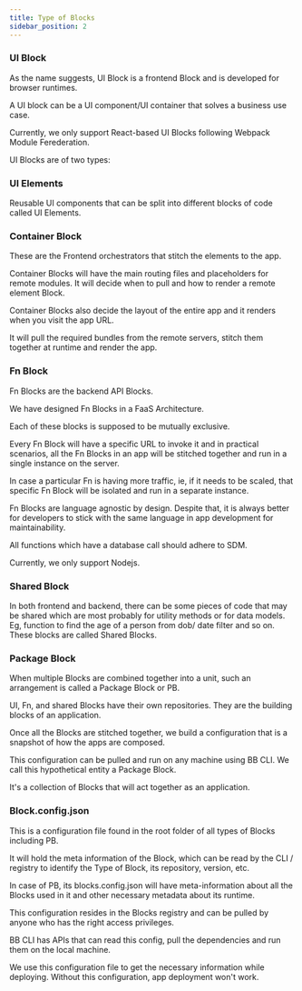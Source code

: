 ```yaml
---
title: Type of Blocks
sidebar_position: 2
---
```

### **UI Block**

As the name suggests, UI Block is a frontend Block and is developed for browser runtimes.

A UI block can be a UI component/UI container that solves a business use case.

Currently, we only support React-based UI Blocks following Webpack Module Ferederation.

UI Blocks are of two types:

### **UI Elements**

Reusable UI components that can be split into different blocks of code called UI Elements.

### **Container Block**

These are the Frontend orchestrators that stitch the elements to the app.

Container Blocks will have the main routing files and placeholders for remote modules. It will decide when to pull and how to render a remote element Block.

Container Blocks also decide the layout of the entire app and it renders when you visit the app URL.

It will pull the required bundles from the remote servers, stitch them together at runtime and render the app.

### Fn Block

Fn Blocks are the backend API Blocks.

We have designed Fn Blocks in a FaaS Architecture.

Each of these blocks is supposed to be mutually exclusive.

Every Fn Block will have a specific URL to invoke it and in practical scenarios, all the Fn Blocks in an app will be stitched together and run in a single instance on the server.

In case a particular Fn is having more traffic, ie, if it needs to be scaled, that specific Fn Block will be isolated and run in a separate instance.

Fn Blocks are language agnostic by design. Despite that, it is always better for developers to stick with the same language in app development for maintainability.

All functions which have a database call should adhere to SDM.

Currently, we only support Nodejs.

### **Shared Block**

In both frontend and backend, there can be some pieces of code that may be shared which are most probably for utility methods or for data models. Eg, function to find the age of a person from dob/ date filter and so on. These blocks are called Shared Blocks. 

### **Package Block**

When multiple Blocks are combined together into a unit, such an arrangement is called a Package Block or PB.

UI, Fn, and shared Blocks have their own repositories. They are the building blocks of an application.

Once all the Blocks are stitched together, we build a configuration that is a snapshot of how the apps are composed.

This configuration can be pulled and run on any machine using BB CLI. We call this hypothetical entity a Package Block.

It's a collection of Blocks that will act together as an application.

### **Block.config.json**

This is a configuration file found in the root folder of all types of Blocks including PB.

It will hold the meta information of the Block, which can be read by the CLI / registry to identify the Type of Block, its repository, version, etc.

In case of PB, its blocks.config.json will have meta-information about all the Blocks used in it and other necessary metadata about its runtime.

This configuration resides in the Blocks registry and can be pulled by anyone who has the right access privileges.

BB CLI has APIs that can read this config, pull the dependencies and run them on the local machine.

We use this configuration file to get the necessary information while deploying. Without this configuration, app deployment won't work.